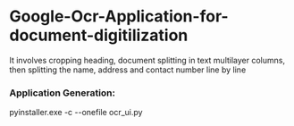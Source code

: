 # Google-Ocr-Application-for-document-digitilization
It involves cropping heading, document splitting in text multilayer columns, then splitting the name, address and contact number line by line 

### Application Generation:
pyinstaller.exe -c --onefile  ocr_ui.py

